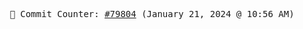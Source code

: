 <p align="center">
    <samp>
        📮 Commit Counter: <a href="https://github.com/Javascript-void0/Javascript-void0/commits/main">#79804</a> (January 21, 2024 @ 10:56 AM)
    </samp>
</p>